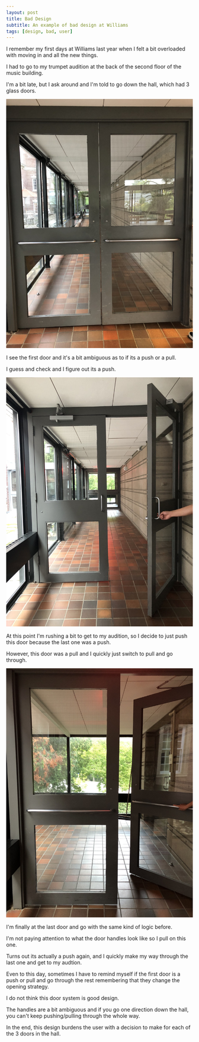 ```yaml
---
layout: post
title: Bad Design 
subtitle: An example of bad design at Williams
tags: [design, bad, user]
---
```


I remember my first days at Williams last year when I felt a bit overloaded with moving in and all the new things. 

I had to go to my trumpet audition at the back of the second floor of the music building. 

I'm a bit late, but I ask around and I'm told to go down the hall, which had 3 glass doors. 

![Door 1](/img/bd1.jpeg)

I see the first door and it's a bit ambiguous as to if its a push or a pull.

I guess and check and I figure out its a push.

![Door 2](/img/bd2.jpeg)

At this point I'm rushing a bit to get to my audition, so I decide to just push this door because the last one was a push.

However, this door was a pull and I quickly just switch to pull and go through. 

![Door 3](/img/bd3.jpeg)

I'm finally at the last door and go with the same kind of logic before.

I'm not paying attention to what the door handles look like so I pull on this one. 

Turns out its actually a push again, and I quickly make my way through the last one and get to my audtion. 

Even to this day, sometimes I have to remind myself if the first door is a push or pull and go through the rest remembering that they change the opening strategy. 

I do not think this door system is good design. 

The handles are a bit ambiguous and if you go one direction down the hall, you can't keep pushing/pulling through the whole way. 

In the end, this design burdens the user with a decision to make for each of the 3 doors in the hall. 
